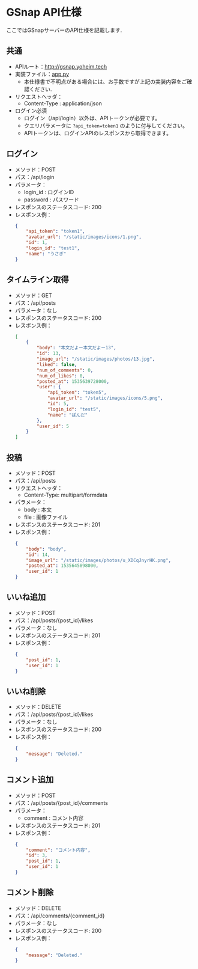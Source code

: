 # GSnap API仕様
ここではGSnapサーバーのAPI仕様を記載します.

## 共通
* APIルート：http://gsnap.yoheim.tech
* 実装ファイル：[app.py](./app.py)
  * 本仕様書で不明点がある場合には、お手数ですが上記の実装内容をご確認ください.
* リクエストヘッダ：
  * Content-Type : application/json
* ログイン必須
  * ログイン（/api/login）以外は、APIトークンが必要です。
  * クエリパラメータに `?api_token=token1` のように付与してください。
  * APIトークンは、ログインAPIのレスポンスから取得できます。  

## ログイン
* メソッド：POST
* パス：/api/login
* パラメータ：
  * login_id : ログインID
  * password : パスワード
* レスポンスのステータスコード: 200
* レスポンス例：
    ```json
    {
        "api_token": "token1",
        "avatar_url": "/static/images/icons/1.png",
        "id": 1,
        "login_id": "test1",
        "name": "うさぎ"
    }
    ```

## タイムライン取得
* メソッド：GET
* パス：/api/posts
* パラメータ：なし
* レスポンスのステータスコード: 200
* レスポンス例：
    ```json
    [
        {
            "body": "本文だよー本文だよー13",
            "id": 13,
            "image_url": "/static/images/photos/13.jpg",
            "liked": false,
            "num_of_comments": 0,
            "num_of_likes": 0,
            "posted_at": 1535639728000,
            "user": {
                "api_token": "token5",
                "avatar_url": "/static/images/icons/5.png",
                "id": 5,
                "login_id": "test5",
                "name": "ぱんだ"
            },
            "user_id": 5
        }
    ]
    ```

## 投稿
* メソッド：POST
* パス：/api/posts
* リクエストヘッダ：
  * Content-Type: multipart/formdata
* パラメータ：
  * body : 本文
  * file : 画像ファイル
* レスポンスのステータスコード: 201
* レスポンス例：
    ```json
    {
        "body": "body",
        "id": 14,
        "image_url": "/static/images/photos/u_XDCqJnyrHK.png",
        "posted_at": 1535645898000,
        "user_id": 1
    }
    ```

## いいね追加
* メソッド：POST
* パス：/api/posts/{post_id}/likes
* パラメータ：なし
* レスポンスのステータスコード: 201
* レスポンス例：
    ```json
    {
        "post_id": 1,
        "user_id": 1
    }
    ```

## いいね削除
* メソッド：DELETE
* パス：/api/posts/{post_id}/likes
* パラメータ：なし
* レスポンスのステータスコード: 200
* レスポンス例：
    ```json
    {
        "message": "Deleted."
    }
    ```

## コメント追加
* メソッド：POST
* パス：/api/posts/{post_id}/comments
* パラメータ：
  * comment : コメント内容
* レスポンスのステータスコード: 201
* レスポンス例：
    ```json
    {
        "comment": "コメント内容",
        "id": 3,
        "post_id": 1,
        "user_id": 1
    }
    ```

## コメント削除
* メソッド：DELETE
* パス：/api/comments/{comment_id}
* パラメータ：なし
* レスポンスのステータスコード: 200
* レスポンス例：
    ```json
    {
        "message": "Deleted."
    }
    ```
